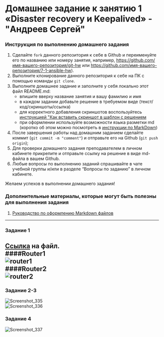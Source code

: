 # Домашнее задание к занятию 1 «Disaster recovery и Keepalived» - "Андреев Сергей"


### Инструкция по выполнению домашнего задания

   1. Сделайте `fork` данного репозитория к себе в Github и переименуйте его по названию или номеру занятия, например, https://github.com/имя-вашего-репозитория/git-hw или  https://github.com/имя-вашего-репозитория/7-1-ansible-hw).
   2. Выполните клонирование данного репозитория к себе на ПК с помощью команды `git clone`.
   3. Выполните домашнее задание и заполните у себя локально этот файл README.md:
      - впишите вверху название занятия и вашу фамилию и имя
      - в каждом задании добавьте решение в требуемом виде (текст/код/скриншоты/ссылка)
      - для корректного добавления скриншотов воспользуйтесь [инструкцией "Как вставить скриншот в шаблон с решением](https://github.com/netology-code/sys-pattern-homework/blob/main/screen-instruction.md)
      - при оформлении используйте возможности языка разметки md (коротко об этом можно посмотреть в [инструкции  по MarkDown](https://github.com/netology-code/sys-pattern-homework/blob/main/md-instruction.md))
   4. После завершения работы над домашним заданием сделайте коммит (`git commit -m "comment"`) и отправьте его на Github (`git push origin`);
   5. Для проверки домашнего задания преподавателем в личном кабинете прикрепите и отправьте ссылку на решение в виде md-файла в вашем Github.
   6. Любые вопросы по выполнению заданий спрашивайте в чате учебной группы и/или в разделе “Вопросы по заданию” в личном кабинете.
   
Желаем успехов в выполнении домашнего задания!
   
### Дополнительные материалы, которые могут быть полезны для выполнения задания

1. [Руководство по оформлению Markdown файлов](https://gist.github.com/Jekins/2bf2d0638163f1294637#Code)

---

### Задание 1
[Ссылка](https://github.com/SergeiViktorovich/gitlab-hw/blob/main/hsrp_advanced_asv.pkt) на файл.  
####Router1  
![router1](https://github.com/SergeiViktorovich/gitlab-hw/assets/143599204/7bd96001-840e-422a-add8-7338757ce3bf)  
####Router2  
![router2](https://github.com/SergeiViktorovich/gitlab-hw/assets/143599204/3b8a65aa-39ba-4b3d-b3c9-c58450029189)  
---

### Задание 2-3
![Screenshot_335](https://github.com/SergeiViktorovich/gitlab-hw/assets/143599204/73ec95e4-2879-4b8d-b014-78ef06803a6d)  
![Screenshot_336](https://github.com/SergeiViktorovich/gitlab-hw/assets/143599204/b5e48e12-4cf0-4e00-811a-abdb8fc2f236)  

### Задание 4
![Screenshot_337](https://github.com/SergeiViktorovich/gitlab-hw/assets/143599204/27c2f17d-540c-4264-89ad-3e3752426fa9)  
